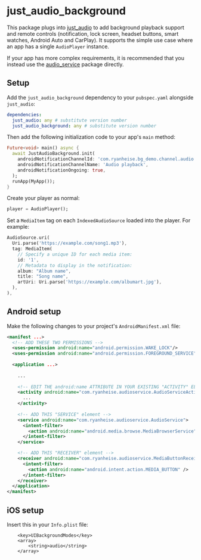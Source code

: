 # just_audio_background

This package plugs into [just_audio](https://pub.dev/packages/just_audio) to add background playback support and remote controls (notification, lock screen, headset buttons, smart watches, Android Auto and CarPlay). It supports the simple use case where an app has a single `AudioPlayer` instance.

If your app has more complex requirements, it is recommended that you instead use the [audio_service](https://pub.dev/packages/audio_service) package directly.

## Setup

Add the `just_audio_background` dependency to your `pubspec.yaml` alongside `just_audio`:

```yaml
dependencies:
  just_audio: any # substitute version number
  just_audio_background: any # substitute version number

```

Then add the following initialization code to your app's `main` method:

```dart
Future<void> main() async {
  await JustAudioBackground.init(
    androidNotificationChannelId: 'com.ryanheise.bg_demo.channel.audio',
    androidNotificationChannelName: 'Audio playback',
    androidNotificationOngoing: true,
  );
  runApp(MyApp());
}
```

Create your player as normal:

```dart
player = AudioPlayer();
```

Set a `MediaItem` tag on each `IndexedAudioSource` loaded into the player. For example:

```dart
AudioSource.uri(
  Uri.parse('https://example.com/song1.mp3'),
  tag: MediaItem(
    // Specify a unique ID for each media item:
    id: '1',
    // Metadata to display in the notification:
    album: "Album name",
    title: "Song name",
    artUri: Uri.parse('https://example.com/albumart.jpg'),
  ),
),
```

## Android setup

Make the following changes to your project's `AndroidManifest.xml` file:

```xml
<manifest ...>
  <!-- ADD THESE TWO PERMISSIONS -->
  <uses-permission android:name="android.permission.WAKE_LOCK"/>
  <uses-permission android:name="android.permission.FOREGROUND_SERVICE"/>
  
  <application ...>
    
    ...
    
    <!-- EDIT THE android:name ATTRIBUTE IN YOUR EXISTING "ACTIVITY" ELEMENT -->
    <activity android:name="com.ryanheise.audioservice.AudioServiceActivity" ...>
      ...
    </activity>
    
    <!-- ADD THIS "SERVICE" element -->
    <service android:name="com.ryanheise.audioservice.AudioService">
      <intent-filter>
        <action android:name="android.media.browse.MediaBrowserService" />
      </intent-filter>
    </service>

    <!-- ADD THIS "RECEIVER" element -->
    <receiver android:name="com.ryanheise.audioservice.MediaButtonReceiver" >
      <intent-filter>
        <action android:name="android.intent.action.MEDIA_BUTTON" />
      </intent-filter>
    </receiver> 
  </application>
</manifest>
```

## iOS setup

Insert this in your `Info.plist` file:

```
	<key>UIBackgroundModes</key>
	<array>
		<string>audio</string>
	</array>
```
